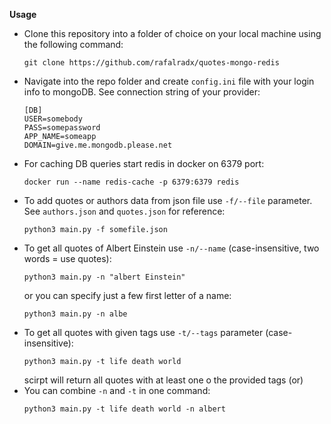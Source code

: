 **Usage**

- Clone this repository into a folder of choice on your local machine using the following command:
    ```
    git clone https://github.com/rafalradx/quotes-mongo-redis
    ```
- Navigate into the repo folder and create `config.ini` file with your login info to mongoDB. See connection string of your provider:
    ```
    [DB]
    USER=somebody
    PASS=somepassword
    APP_NAME=someapp
    DOMAIN=give.me.mongodb.please.net

    ```
- For caching DB queries start redis in docker on 6379 port:
     ```
     docker run --name redis-cache -p 6379:6379 redis
     ```
- To add quotes or authors data from json file use `-f/--file` parameter. See `authors.json` and `quotes.json` for reference:
     ```
     python3 main.py -f somefile.json
     ```
- To get all quotes of Albert Einstein use `-n/--name` (case-insensitive, two words = use quotes):
     ```
     python3 main.py -n "albert Einstein" 
     ```
     or you can specify just a few first letter of a name:
     ```
     python3 main.py -n albe
- To get all quotes with given tags use `-t/--tags` parameter (case-insensitive):
     ```
     python3 main.py -t life death world
     ```
     scirpt will return all quotes with at least one o the provided tags (or)
- You can combine `-n` and `-t` in one command:
     ```
     python3 main.py -t life death world -n albert
     ```